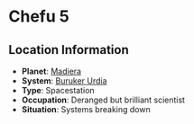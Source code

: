 # Chefu 5

## Location Information
- **Planet**: [Madiera](../planet--madiera.md)
- **System**: [Buruker Urdia](../../../system--buruker-urdia.md)
- **Type**: Spacestation
- **Occupation**: Deranged but brilliant scientist
- **Situation**: Systems breaking down